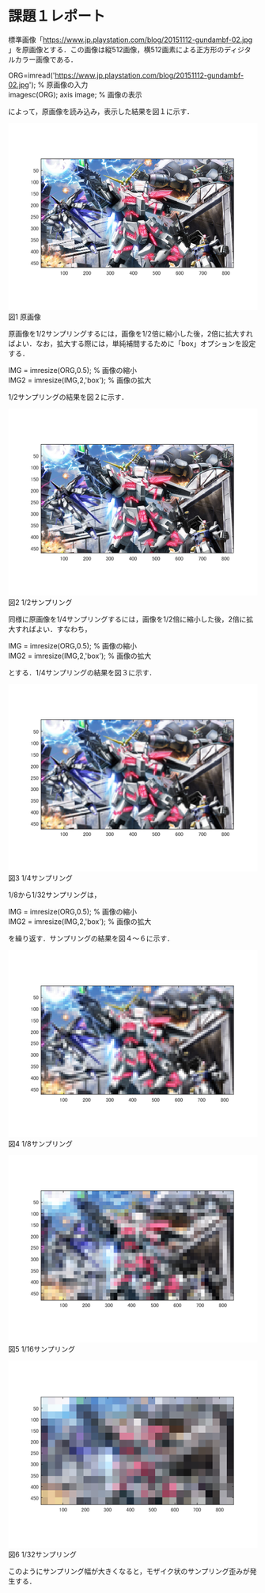 ﻿# 課題１レポート

標準画像「https://www.jp.playstation.com/blog/20151112-gundambf-02.jpg 」を原画像とする．この画像は縦512画像，横512画素による正方形のディジタルカラー画像である．

ORG=imread('https://www.jp.playstation.com/blog/20151112-gundambf-02.jpg'); % 原画像の入力  
imagesc(ORG); axis image; % 画像の表示

によって，原画像を読み込み，表示した結果を図１に示す．

![原画像](https://raw.githubusercontent.com/YumaTokuhashi/lecture_image_processing/master/1-1.bmp)  
図1 原画像

原画像を1/2サンプリングするには，画像を1/2倍に縮小した後，2倍に拡大すればよい．なお，拡大する際には，単純補間するために「box」オプションを設定する．

IMG = imresize(ORG,0.5); % 画像の縮小  
IMG2 = imresize(IMG,2,'box'); % 画像の拡大

1/2サンプリングの結果を図２に示す．

![原画像](https://raw.githubusercontent.com/YumaTokuhashi/lecture_image_processing/master/1-2.bmp)  
図2 1/2サンプリング

同様に原画像を1/4サンプリングするには，画像を1/2倍に縮小した後，2倍に拡大すればよい．すなわち，

IMG = imresize(ORG,0.5); % 画像の縮小  
IMG2 = imresize(IMG,2,'box'); % 画像の拡大

とする．1/4サンプリングの結果を図３に示す．

![原画像](https://raw.githubusercontent.com/YumaTokuhashi/lecture_image_processing/master/1-3.bmp)  
図3 1/4サンプリング

1/8から1/32サンプリングは，

IMG = imresize(ORG,0.5); % 画像の縮小  
IMG2 = imresize(IMG,2,'box'); % 画像の拡大

を繰り返す．サンプリングの結果を図４～６に示す．

![原画像](https://raw.githubusercontent.com/YumaTokuhashi/lecture_image_processing/master/1-4.bmp)  
図4 1/8サンプリング

![原画像](https://raw.githubusercontent.com/YumaTokuhashi/lecture_image_processing/master/1-5.bmp)  
図5 1/16サンプリング

![原画像](https://raw.githubusercontent.com/YumaTokuhashi/lecture_image_processing/master/1-6.bmp)  
図6 1/32サンプリング

このようにサンプリング幅が大きくなると，モザイク状のサンプリング歪みが発生する．


